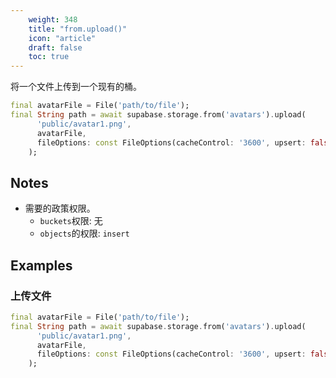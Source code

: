 ```yaml
---
    weight: 348
    title: "from.upload()"
    icon: "article"
    draft: false
    toc: true
---
```


将一个文件上传到一个现有的桶。


```dart
final avatarFile = File('path/to/file');
final String path = await supabase.storage.from('avatars').upload(
      'public/avatar1.png',
      avatarFile,
      fileOptions: const FileOptions(cacheControl: '3600', upsert: false),
    );
```






## Notes

- 需要的政策权限。
  - `buckets`权限: 无 
  - `objects`的权限: `insert`










## Examples

### 上传文件



```dart
final avatarFile = File('path/to/file');
final String path = await supabase.storage.from('avatars').upload(
      'public/avatar1.png',
      avatarFile,
      fileOptions: const FileOptions(cacheControl: '3600', upsert: false),
    );
```